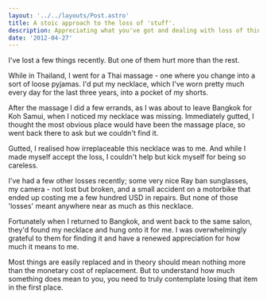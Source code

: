 ```yaml
---
layout: '../../layouts/Post.astro'
title: A stoic approach to the loss of 'stuff'.
description: Appreciating what you've got and dealing with loss of things
date: '2012-04-27'
---
```

I've lost a few things recently. But one of them hurt more than the rest.

While in Thailand, I went for a Thai massage - one where you change into a sort of loose pyjamas. I'd put my necklace, which I've worn pretty much every day for the last three years, into a pocket of my shorts.

After the massage I did a few errands, as I was about to leave Bangkok for Koh Samui, when I noticed my necklace was missing. Immediately gutted, I thought the most obvious place would have been the massage place, so went back there to ask but we couldn't find it.

Gutted, I realised how irreplaceable this necklace was to me. And while I made myself accept the loss, I couldn't help but kick myself for being so careless.

I've had a few other losses recently; some very nice Ray ban sunglasses, my camera - not lost but broken, and a small accident on a motorbike that ended up costing me a few hundred USD in repairs. But none of those 'losses' meant anywhere near as much as this necklace.

Fortunately when I returned to Bangkok, and went back to the same salon, they'd found my necklace and hung onto it for me. I was overwhelmingly grateful to them for finding it and have a renewed appreciation for how much it means to me.

Most things are easily replaced and in theory should mean nothing more than the monetary cost of replacement. But to understand how much something does mean to you, you need to truly contemplate losing that item in the first place.
